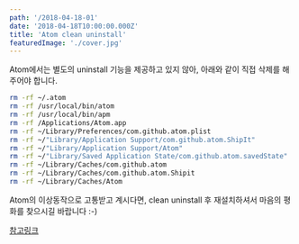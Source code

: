 ```yaml
---
path: '/2018-04-18-01'
date: '2018-04-18T10:00:00.000Z'
title: 'Atom clean uninstall'
featuredImage: './cover.jpg'
---
```


Atom에서는 별도의 uninstall 기능을 제공하고 있지 않아, 아래와 같이 직접 삭제를 해주어야 합니다.

```bash
rm -rf ~/.atom
rm -rf /usr/local/bin/atom
rm -rf /usr/local/bin/apm
rm -rf /Applications/Atom.app
rm -rf ~/Library/Preferences/com.github.atom.plist
rm -rf ~/"Library/Application Support/com.github.atom.ShipIt"
rm -rf ~/"Library/Application Support/Atom"
rm -rf ~/"Library/Saved Application State/com.github.atom.savedState"
rm -rf ~/Library/Caches/com.github.atom
rm -rf ~/Library/Caches/com.github.atom.Shipit
rm -rf ~/Library/Caches/Atom
```
Atom의 이상동작으로 고통받고 계시다면, clean uninstall 후 재설치하셔서 마음의 평화를 찾으시길 바랍니다 :-)

[참고링크](https://discuss.atom.io/t/how-to-completely-uninstall-atom-for-mac/9084/42)
